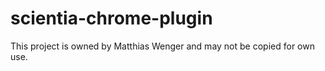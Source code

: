 scientia-chrome-plugin
======================
This project is owned by Matthias Wenger and may not be copied for own use.
